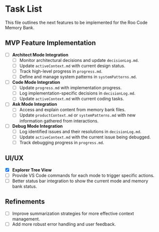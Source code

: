 # Task List

This file outlines the next features to be implemented for the Roo Code Memory Bank.

## MVP Feature Implementation

- [ ] **Architect Mode Integration**
    - [ ] Monitor architectural decisions and update `decisionLog.md`.
    - [ ] Update `activeContext.md` with current design status.
    - [ ] Track high-level progress in `progress.md`.
    - [ ] Define and manage system patterns in `systemPatterns.md`.

- [ ] **Code Mode Integration**
    - [ ] Update `progress.md` with implementation progress.
    - [ ] Log implementation-specific decisions in `decisionLog.md`.
    - [ ] Update `activeContext.md` with current coding tasks.

- [ ] **Ask Mode Integration**
    - [ ] Access and explain content from memory bank files.
    - [ ] Update `productContext.md` or `systemPatterns.md` with new information gathered from interactions.

- [ ] **Debug Mode Integration**
    - [ ] Log identified issues and their resolutions in `decisionLog.md`.
    - [ ] Update `activeContext.md` with the current issue being debugged.
    - [ ] Track debugging progress in `progress.md`.

## UI/UX

- [x] **Explorer Tree View**
- [ ] Provide VS Code commands for each mode to trigger specific actions.
- [ ] Better status bar integration to show the current mode and memory bank status.

## Refinements

- [ ] Improve summarization strategies for more effective context management.
- [ ] Add more robust error handling and user feedback.

